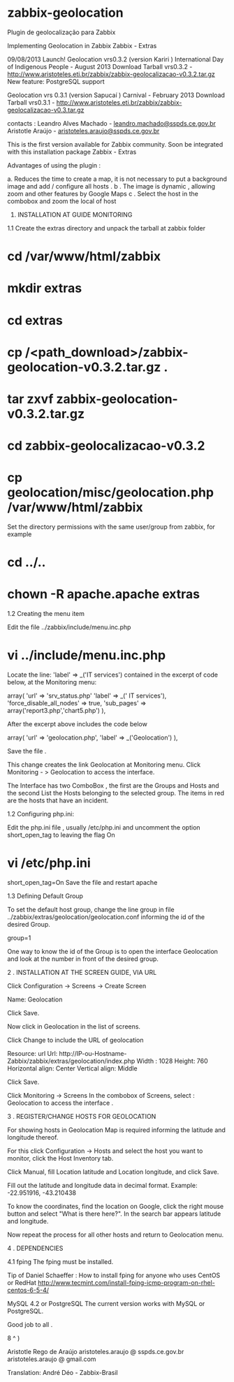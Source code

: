 zabbix-geolocation
==================

Plugin de geolocalização para Zabbix


Implementing Geolocation in Zabbix
Zabbix - Extras

09/08/2013
Launch!
Geolocation vrs0.3.2 (version Kariri )
International Day of Indigenous People - August 2013
Download Tarball vrs0.3.2 - http://www.aristoteles.eti.br/zabbix/zabbix-geolocalizacao-v0.3.2.tar.gz
New feature:
PostgreSQL support


Geolocation vrs 0.3.1 (version Sapucaí )
Carnival - February 2013
Download Tarball vrs0.3.1 - http://www.aristoteles.eti.br/zabbix/zabbix-geolocalizacao-v0.3.tar.gz

contacts :
Leandro Alves Machado - leandro.machado@sspds.ce.gov.br
Aristotle Araújo - aristoteles.araujo@sspds.ce.gov.br


This is the first version available for Zabbix community.
Soon be integrated with this installation package Zabbix - Extras

Advantages of using the plugin :

a. Reduces the time to create a map, it is not necessary to put a background image and add / configure all hosts .
b . The image is dynamic , allowing zoom and other features by Google Maps
c . Select the host in the combobox and zoom the local of host


1. INSTALLATION AT GUIDE MONITORING

1.1 Create the extras directory and unpack the tarball at zabbix folder

# cd /var/www/html/zabbix
# mkdir extras
# cd extras
# cp /<path_download>/zabbix-geolocation-v0.3.2.tar.gz .
# tar zxvf zabbix-geolocation-v0.3.2.tar.gz
# cd zabbix-geolocalizacao-v0.3.2
# cp geolocation/misc/geolocation.php /var/www/html/zabbix

Set the directory permissions with the same user/group from zabbix, for example

# cd ../..
# chown -R apache.apache extras


1.2 Creating the menu item

Edit the file ../zabbix/include/menu.inc.php

# vi ../include/menu.inc.php

Locate the line: 'label' => _('IT services') contained in the excerpt of code below, at the Monitoring menu:

array(
'url' => 'srv_status.php'
    'label' => _(' IT services'),
    'force_disable_all_nodes' => true,
    'sub_pages' => array('report3.php','chart5.php')
    ),

After the excerpt above includes the code below

array(
    'url' => 'geolocation.php',
    'label' => _('Geolocation')
    ),

Save the file .

This change creates the link Geolocation at Monitoring menu.
Click Monitoring - > Geolocation to access the interface.

The Interface has two ComboBox , the first are the Groups and Hosts
and the second List the Hosts belonging to the selected group.
The items in red are the hosts that have an incident.

1.2 Configuring php.ini:

Edit the php.ini file , usually /etc/php.ini and uncomment the option short_open_tag to leaving the flag On

# vi /etc/php.ini

short_open_tag=On
Save the file and restart apache


1.3 Defining Default Group

To set the default host group, change the line group in file ../zabbix/extras/geolocation/geolocation.conf
informing the id of the desired Group.

group=1

One way to know the id of the Group is to open the interface
Geolocation and look at the number in front of the desired group.


2 . INSTALLATION AT THE SCREEN GUIDE, VIA URL

Click Configuration -> Screens -> Create Screen

Name: Geolocation

Click Save.

Now click in Geolocation in the list of screens.

Click Change to include the URL of geolocation

Resource: url
Url: http://IP-ou-Hostname-Zabbix/zabbix/extras/geolocation/index.php
Width : 1028
Height: 760
Horizontal align: Center
Vertical align: Middle

Click Save.

Click Monitoring -> Screens
In the combobox of Screens, select : Geolocation to access the interface .



3 . REGISTER/CHANGE HOSTS FOR GEOLOCATION

For showing hosts in Geolocation Map  is required informing the latitude and longitude thereof.

For this click Configuration -> Hosts and select the host you want to monitor, click the Host Inventory tab.

Click Manual, fill Location latitude and Location longitude, and click Save.

Fill out the latitude and longitude data in decimal format. Example: -22.951916, -43.210438

To know the coordinates, find the location on Google, click the right mouse button and select "What is there here?". In the search bar appears latitude and longitude.

Now repeat the process for all other hosts and return to Geolocation menu.

4 . DEPENDENCIES

4.1 fping
The fping must be installed.

Tip of Daniel Schaeffer :
How to install fping for anyone who uses CentOS or RedHat
http://www.tecmint.com/install-fping-icmp-program-on-rhel-centos-6-5-4/


MySQL 4.2 or PostgreSQL
The current version works with MySQL or PostgreSQL.


Good job to all .

8 ^ )

Aristotle Rego de Araújo
aristoteles.araujo @ sspds.ce.gov.br
aristoteles.araujo @ gmail.com

Translation: 
André Déo - Zabbix-Brasil
